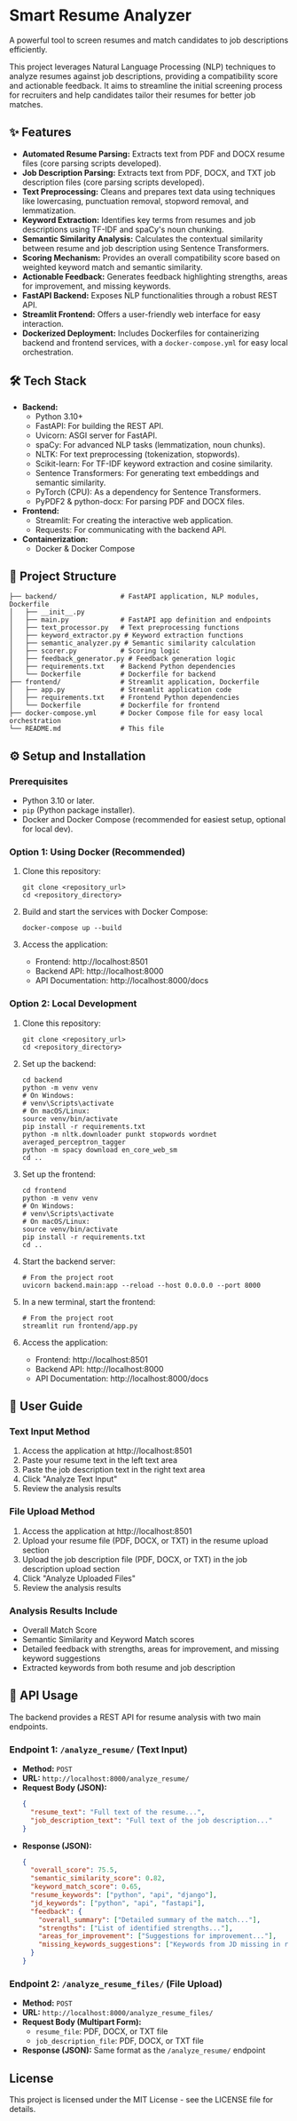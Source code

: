 # Smart Resume Analyzer

A powerful tool to screen resumes and match candidates to job descriptions efficiently.

This project leverages Natural Language Processing (NLP) techniques to analyze resumes against job descriptions, providing a compatibility score and actionable feedback. It aims to streamline the initial screening process for recruiters and help candidates tailor their resumes for better job matches.

## ✨ Features

- **Automated Resume Parsing:** Extracts text from PDF and DOCX resume files (core parsing scripts developed).
- **Job Description Parsing:** Extracts text from PDF, DOCX, and TXT job description files (core parsing scripts developed).
- **Text Preprocessing:** Cleans and prepares text data using techniques like lowercasing, punctuation removal, stopword removal, and lemmatization.
- **Keyword Extraction:** Identifies key terms from resumes and job descriptions using TF-IDF and spaCy's noun chunking.
- **Semantic Similarity Analysis:** Calculates the contextual similarity between resume and job description using Sentence Transformers.
- **Scoring Mechanism:** Provides an overall compatibility score based on weighted keyword match and semantic similarity.
- **Actionable Feedback:** Generates feedback highlighting strengths, areas for improvement, and missing keywords.
- **FastAPI Backend:** Exposes NLP functionalities through a robust REST API.
- **Streamlit Frontend:** Offers a user-friendly web interface for easy interaction.
- **Dockerized Deployment:** Includes Dockerfiles for containerizing backend and frontend services, with a `docker-compose.yml` for easy local orchestration.

## 🛠️ Tech Stack

- **Backend:**
  - Python 3.10+
  - FastAPI: For building the REST API.
  - Uvicorn: ASGI server for FastAPI.
  - spaCy: For advanced NLP tasks (lemmatization, noun chunks).
  - NLTK: For text preprocessing (tokenization, stopwords).
  - Scikit-learn: For TF-IDF keyword extraction and cosine similarity.
  - Sentence Transformers: For generating text embeddings and semantic similarity.
  - PyTorch (CPU): As a dependency for Sentence Transformers.
  - PyPDF2 & python-docx: For parsing PDF and DOCX files.
- **Frontend:**
  - Streamlit: For creating the interactive web application.
  - Requests: For communicating with the backend API.
- **Containerization:**
  - Docker & Docker Compose

## 📂 Project Structure

```
├── backend/                # FastAPI application, NLP modules, Dockerfile
│   ├── __init__.py
│   ├── main.py             # FastAPI app definition and endpoints
│   ├── text_processor.py   # Text preprocessing functions
│   ├── keyword_extractor.py # Keyword extraction functions
│   ├── semantic_analyzer.py # Semantic similarity calculation
│   ├── scorer.py           # Scoring logic
│   ├── feedback_generator.py # Feedback generation logic
│   ├── requirements.txt    # Backend Python dependencies
│   └── Dockerfile          # Dockerfile for backend
├── frontend/               # Streamlit application, Dockerfile
│   ├── app.py              # Streamlit application code
│   ├── requirements.txt    # Frontend Python dependencies
│   └── Dockerfile          # Dockerfile for frontend
├── docker-compose.yml      # Docker Compose file for easy local orchestration
└── README.md               # This file
```

## ⚙️ Setup and Installation

### Prerequisites

- Python 3.10 or later.
- `pip` (Python package installer).
- Docker and Docker Compose (recommended for easiest setup, optional for local dev).

### Option 1: Using Docker (Recommended)

1. Clone this repository:
   ```
   git clone <repository_url>
   cd <repository_directory>
   ```

2. Build and start the services with Docker Compose:
   ```
   docker-compose up --build
   ```

3. Access the application:
   - Frontend: http://localhost:8501
   - Backend API: http://localhost:8000
   - API Documentation: http://localhost:8000/docs

### Option 2: Local Development

1. Clone this repository:
   ```
   git clone <repository_url>
   cd <repository_directory>
   ```

2. Set up the backend:
   ```
   cd backend
   python -m venv venv
   # On Windows:
   # venv\Scripts\activate
   # On macOS/Linux:
   source venv/bin/activate
   pip install -r requirements.txt
   python -m nltk.downloader punkt stopwords wordnet averaged_perceptron_tagger
   python -m spacy download en_core_web_sm
   cd ..
   ```

3. Set up the frontend:
   ```
   cd frontend
   python -m venv venv
   # On Windows:
   # venv\Scripts\activate
   # On macOS/Linux:
   source venv/bin/activate
   pip install -r requirements.txt
   cd ..
   ```

4. Start the backend server:
   ```
   # From the project root
   uvicorn backend.main:app --reload --host 0.0.0.0 --port 8000
   ```

5. In a new terminal, start the frontend:
   ```
   # From the project root
   streamlit run frontend/app.py
   ```

6. Access the application:
   - Frontend: http://localhost:8501
   - Backend API: http://localhost:8000
   - API Documentation: http://localhost:8000/docs

## 📖 User Guide

### Text Input Method
1. Access the application at http://localhost:8501
2. Paste your resume text in the left text area
3. Paste the job description text in the right text area
4. Click "Analyze Text Input"
5. Review the analysis results

### File Upload Method
1. Access the application at http://localhost:8501
2. Upload your resume file (PDF, DOCX, or TXT) in the resume upload section
3. Upload the job description file (PDF, DOCX, or TXT) in the job description upload section
4. Click "Analyze Uploaded Files"
5. Review the analysis results

### Analysis Results Include
- Overall Match Score
- Semantic Similarity and Keyword Match scores
- Detailed feedback with strengths, areas for improvement, and missing keyword suggestions
- Extracted keywords from both resume and job description

## 🔌 API Usage

The backend provides a REST API for resume analysis with two main endpoints.

### Endpoint 1: `/analyze_resume/` (Text Input)

- **Method:** `POST`
- **URL:** `http://localhost:8000/analyze_resume/`
- **Request Body (JSON):**
  ```json
  {
    "resume_text": "Full text of the resume...",
    "job_description_text": "Full text of the job description..."
  }
  ```
- **Response (JSON):**
  ```json
  {
    "overall_score": 75.5,
    "semantic_similarity_score": 0.82,
    "keyword_match_score": 0.65,
    "resume_keywords": ["python", "api", "django"],
    "jd_keywords": ["python", "api", "fastapi"],
    "feedback": {
      "overall_summary": ["Detailed summary of the match..."],
      "strengths": ["List of identified strengths..."],
      "areas_for_improvement": ["Suggestions for improvement..."],
      "missing_keywords_suggestions": ["Keywords from JD missing in resume..."]
    }
  }
  ```

### Endpoint 2: `/analyze_resume_files/` (File Upload)

- **Method:** `POST`
- **URL:** `http://localhost:8000/analyze_resume_files/`
- **Request Body (Multipart Form):**
  - `resume_file`: PDF, DOCX, or TXT file
  - `job_description_file`: PDF, DOCX, or TXT file
- **Response (JSON):** Same format as the `/analyze_resume/` endpoint

## License

This project is licensed under the MIT License - see the LICENSE file for details.
